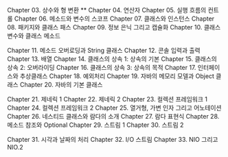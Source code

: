 
Chapter 03. 상수와 형 변환		**
Chapter 04. 연산자
Chapter 05. 실행 흐름의 컨트롤
Chapter 06. 메소드와 변수의 스코프
Chapter 07. 클래스와 인스턴스
Chapter 08. 패키지와 클래스 패스
Chapter 09. 정보 은닉 그리고 캡슐화
Chapter 10. 클래스 변수와 클래스 메소드

Chapter 11. 메소드 오버로딩과 String 클래스
Chapter 12. 콘솔 입력과 출력
Chapter 13. 배열
Chapter 14. 클래스의 상속 1: 상속의 기본
Chapter 15. 클래스의 상속 2: 오버라이딩
Chapter 16. 클래스의 상속 3: 상속의 목적
Chapter 17. 인터페이스와 추상클래스
Chapter 18. 예외처리 
Chapter 19. 자바의 메모리 모델과 Object 클래스
Chapter 20. 자바의 기본 클래스

Chapter 21. 제네릭 1
Chapter 22. 제네릭 2
Chapter 23. 컬렉션 프레임워크 1
Chapter 24. 컬렉션 프레임워크 2
Chapter 25. 열거형, 가변 인자 그리고 어노테이션
Chapter 26. 네스티드 클래스와 람다의 소개
Chapter 27. 람다 표현식
Chapter 28. 메소드 참조와 Optional
Chapter 29. 스트림 1
Chapter 30. 스트림 2

Chapter 31. 시각과 날짜의 처리
Chapter 32. I/O 스트림
Chapter 33. NIO 그리고 NIO.2
